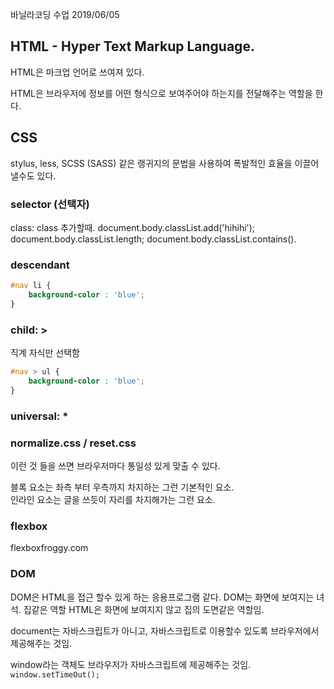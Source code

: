 바닐라코딩 수업 2019/06/05 

## HTML - Hyper Text Markup Language.

HTML은 마크업 언어로 쓰여져 있다. 

HTML은 브라우저에 정보를 어떤 형식으로 보여주어야 하는지를 전달해주는 역할을 한다.

## CSS 

stylus, less, SCSS (SASS) 같은 랭귀지의 문법을 사용하여 폭발적인 효율을 이끌어낼수도 있다.

### selector (선택자) 

class:
  class 추가할때.
  document.body.classList.add('hihihi');
  document.body.classList.length;
  document.body.classList.contains().

### descendant

~~~CSS
#nav li {
    background-color : 'blue';
}
~~~


### child: >

직계 자식만 선택함
~~~CSS
#nav > ul {
    background-color : 'blue';
}
~~~

### universal: *


### normalize.css / reset.css

이런 것 들을 쓰면 브라우저마다 통일성 있게 맞출 수 있다.

블록 요소는 좌측 부터 우측까지 차지하는 그런 기본적인 요소.  
인라인 요소는 글을 쓰듯이 자리를 차지해가는 그런 요소.  

### flexbox

flexboxfroggy.com

### DOM 

DOM은 HTML을 접근 할수 있게 하는 응용프로그램 같다. 
DOM는 화면에 보여지는 녀석. 집같은 역할
HTML은 화면에 보여지지 않고 집의 도면같은 역할임. 

document는 자바스크립트가 아니고, 자바스크립트로 이용할수 있도록  브라우저에서 제공해주는 것임.

window라는 객체도 브라우저가 자바스크립트에 제공해주는 것임.
`window.setTimeOut();`



